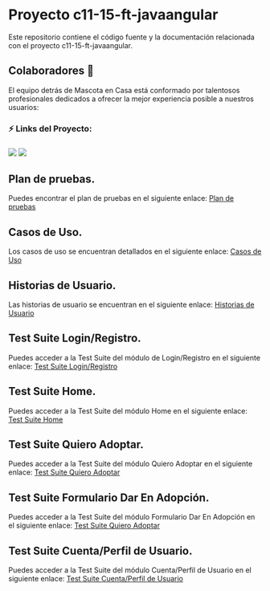 # Proyecto c11-15-ft-javaangular

Este repositorio contiene el código fuente y la documentación relacionada con el proyecto c11-15-ft-javaangular.

## Colaboradores 👥

El equipo detrás de Mascota en Casa está conformado por talentosos profesionales dedicados a ofrecer la mejor experiencia posible a nuestros usuarios:

### ⚡ Links del Proyecto:

<h3><a href="https://www.figma.com/file/aYon5R5ryIkeNFeOVFIrqM/No-country---Wireframes?type=design&node-id=0-1&t=xnb1TCtnGFhKKKwX-0"> <img src="https://img.shields.io/badge/Figma-%23F24E1E.svg?style=for-the-badge&logo=Figma&logoColor=white"/></a> <a href="https://mascotasencasa-eb90d.web.app/"> <img src="[https://www.google.com/url?sa=i&url=https%3A%2F%2Fcommons.wikimedia.org%2Fwiki%2FFile%3AFirebase_Logo.png&psig=AOvVaw2Bandm-y8MwRyffVApej3q&ust=1686059804952000&source=images&cd=vfe&ved=0CBEQjRxqFwoTCLDAlZykrP8CFQAAAAAdAAAAABAD](https://upload.wikimedia.org/wikipedia/commons/thumb/3/37/Firebase_Logo.svg/1280px-Firebase_Logo.svg.png)"/></a></h3>

## Plan de pruebas.

Puedes encontrar el plan de pruebas en el siguiente enlace: [Plan de pruebas](https://trello.com/c/HWnAGZn6)

## Casos de Uso.

Los casos de uso se encuentran detallados en el siguiente enlace: [Casos de Uso](https://trello.com/c/Ci2eg1QT)

## Historias de Usuario.

Las historias de usuario se encuentran en el siguiente enlace: [Historias de Usuario](https://trello.com/invite/b/B04JwEvj/ATTI74dc108de9c979c321a9b265d2ce1f66B8127A18/backlog-epicas-us)

## Test Suite Login/Registro.

Puedes acceder a la Test Suite del módulo de Login/Registro en el siguiente enlace: [Test Suite Login/Registro](https://docs.google.com/spreadsheets/d/1V1jqMZcYJA_WfuX9_ITyIbpBut6JPTQMerWE18X3kZc/edit?usp=sharing)

## Test Suite Home.

Puedes acceder a la Test Suite del módulo Home en el siguiente enlace: [Test Suite Home](https://docs.google.com/spreadsheets/d/1ee3JDqWKFGD5WKgVyPvxCRNn4ztMeYqDgzwMWtWO5s0/edit?usp=sharing)

## Test Suite Quiero Adoptar.

Puedes acceder a la Test Suite del módulo Quiero Adoptar en el siguiente enlace: [Test Suite Quiero Adoptar](https://docs.google.com/spreadsheets/d/1ZJgkZCVMgJbWbqYjKMESPdCf16N8m6La4inIdrk3FX4/edit?usp=sharing)

## Test Suite Formulario Dar En Adopción.
Puedes acceder a la Test Suite del módulo Formulario Dar En Adopción en el siguiente enlace: [Test Suite Quiero Adoptar](https://docs.google.com/spreadsheets/d/1_loxyrDfJswr2Uuk6YGzHmpGHVE3oeH2QMeJtJW9BC0/edit?usp=sharing)

## Test Suite Cuenta/Perfil de Usuario.
Puedes acceder a la Test Suite del módulo Cuenta/Perfil de Usuario en el siguiente enlace: [Test Suite Cuenta/Perfil de Usuario](https://docs.google.com/spreadsheets/d/1WbMYMdKxC2GHnHV7qeG6MHwbazyDvgS5LH8E88fLHBs/edit?usp=sharing)
